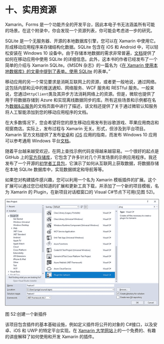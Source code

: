 # 十、实用资源

Xamarin。Forms 是一个功能齐全的开发平台，因此本电子书无法涵盖所有可能的场景。在这个附录中，你会发现一个资源列表，你可能会考虑进一步的研究。

SQLite 是一个无服务器、开源的本地数据库引擎，您可以在 Xamarin 中使用它。形成移动应用程序来存储结构化数据。SQLite 包含在 iOS 和 Android 中，可以轻松安装在 Windows 10 设备中。由于存储本地数据的需求非常普遍，[文档](https://developer.xamarin.com/guides/xamarin-forms/application-fundamentals/databases/)提供了如何在移动应用中使用 SQLite 的详细信息。此外，这本书的作者已经发布了一个简单的介绍与 Xamarin SQLite。《MSDN 杂志》的一篇名为《[在 Xamarin 使用本地数据库》的文章中提到了表单。使用 SQLite](https://msdn.microsoft.com/magazine/mt736454) 的表单。”

移动应用的另一个常见要求是消耗互联网上的资源，或者更一般地说，通过网络。这包括内部和云中的推送通知、网络服务、WCF 服务和 RESTful 服务。一般来说，您通过`HttpClient`类及其异步方法消耗网络上的资源。但是，微软也提供了用于将数据存储到 Azure 和实现离线数据同步的库。所有这些场景和示例都在名为[数据&云服务](https://developer.xamarin.com/guides/xamarin-forms/cloud-services/)的文档页面中进行了描述，该文档还提供了关于通过微软认知服务将人工智能添加到您的移动应用程序的文档。

在大多数情况下，您会希望将您的原生移动应用发布到谷歌游戏、苹果应用商店和视窗商店。实际上，发布过程与 Xamarin 无关。形式，但涉及到平台项目。Xamarin 官方文档提供了发布[安卓](https://developer.xamarin.com/guides/android/deployment,_testing,_and_metrics/publishing_an_application/)和 [iOS](https://developer.xamarin.com/guides/ios/deployment,_testing,_and_metrics/app_distribution/) 应用的指南，而发布 Windows 10 应用可以参考通用 Windows 平台[文档](https://developer.microsoft.com/en-us/store/publish-apps)。

随着平台越来越受欢迎，在网上查找示例代码变得越来越容易。一个很好的起点是 GitHub 上的[官方存储库](https://github.com/xamarin/xamarin-forms-samples)，它包含了许多针对几个开发场景的示例应用程序。我还发布了一个开源的[初学者工具包](https://github.com/AlessandroDelSole/XamarinFormsStarterKit)，它演示了如何从互联网上获取数据，将数据存储在本地 SQLite 数据库中，实现数据绑定和导航等等。

如果您对构建插件感兴趣，您可以利用一个名为 Xamarin 模板插件的扩展。这个扩展可以通过您已经知道的扩展和更新工具下载，并添加了一个新的项目模板，名为 Xamarin 的 Plugin，在新项目对话框窗口的 Visual C#节点下可用(见图 52)。

![](img/image080.jpg)

图 52:创建一个新插件

该项目包含插件的基本基础设施，例如定义插件将公开的对象的 C#接口，以及安卓、iOS 和 UWP 的特定平台实现。在 [Xamarin 大学网站](https://university.xamarin.com/guestlectures/using-developing-plugins-for-xamarin)上的一个免费的、有趣的讲座解释了如何使用和开发 Xamarin 的插件。